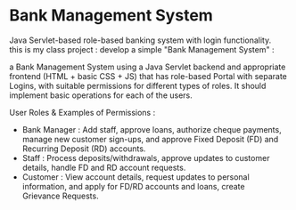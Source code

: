 ﻿# Bank Management System  
Java Servlet-based role-based banking system with login functionality.
<br>
this is my class project :
develop a simple "Bank Management System"  : 

 a Bank Management System using a Java Servlet backend and appropriate frontend (HTML + basic CSS + JS) that has role-based Portal with separate Logins, with suitable permissions for different types of roles. It should implement basic operations for each of the users.

User Roles & Examples of Permissions :

- Bank Manager : Add staff, approve loans, authorize cheque payments, manage new customer sign-ups, and approve Fixed Deposit (FD) and Recurring Deposit (RD) accounts.
- Staff : Process deposits/withdrawals, approve updates to customer details, handle FD and RD account requests.    
- Customer : View account details, request updates to personal information, and apply for FD/RD accounts and loans, create Grievance Requests.
